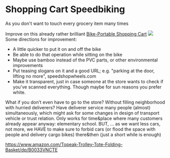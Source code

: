# Shopping Cart Speedbiking
As you don't want to touch every grocery item many times

Improve on this already rather brilliant [Bike-Portable Shopping Cart](https://www.instructables.com/id/Bike-Portable-Shopping-Cart/)
<img src="https://repository-images.githubusercontent.com/150804046/5a845680-5837-11eb-8e5c-82056c1b2ec6">
Some directions for improvement:
- A little quicker to put it on and off the bike
- Be able to do that operation while sitting on the bike
- Maybe use bamboo instead of the PVC parts, or other environmental improvements
- Put teasing slogans on it and a good URL; e.g. "parking at the door, lifting no more", speedshopwheels.com
- Make it transparent, just in case someone at the store wants to check if you've scanned everything. Though maybe for sun reasons you prefer white.

What if you don't even have to go to the store?
Without filling neighborhood with hurried deliverers?
Have deliverer service many people (almost) simultaneously, which might ask for some changes in design of transport vehicle or trust relation.
Only works for time&place where many customers already appear anyway: elementary school. BUT, ...
as we want less cars, not more, we HAVE to make sure to forbid cars (or flood the space with people and delivery cargo bikes) there&then (just a short while is  enough)

https://www.amazon.com/Topeak-Trolley-Tote-Folding-Basket/dp/B0033VNCTE
